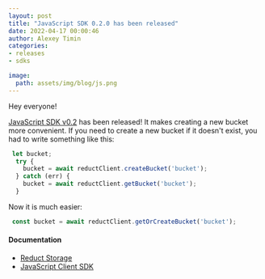 ```yaml
---
layout: post 
title: "JavaScript SDK 0.2.0 has been released"
date: 2022-04-17 00:00:46 
author: Alexey Timin 
categories:
- releases
- sdks

image:
  path: assets/img/blog/js.png
---
```

Hey everyone!

[JavaScript SDK v0.2](https://github.com/reduct-storage/reduct-js/releases/tag/v0.2.0) has been released! It makes
creating a new bucket more convenient. If you need to create a new bucket if it doesn't exist, you had to write something
like this:

```javascript
 let bucket;
  try {
    bucket = await reductClient.createBucket('bucket');
  } catch (err) {
    bucket = await reductClient.getBucket('bucket');
  }
```

Now it is much easier:

```javascript
 const bucket = await reductClient.getOrCreateBucket('bucket');
```

#### Documentation

* [Reduct Storage][1]
* [JavaScript Client SDK][2]

[1]:https://docs.reduct-storage.dev
[2]:https://reduct-js.readthedocs.io/en/latest/
